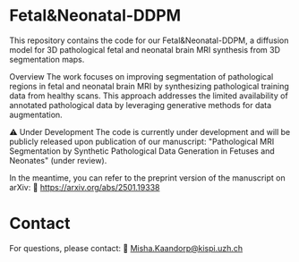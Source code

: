 # Fetal&Neonatal-DDPM
This repository contains the code for our Fetal&Neonatal-DDPM, a diffusion model for 3D pathological fetal and neonatal brain MRI synthesis from 3D segmentation maps.

Overview
The work focuses on improving segmentation of pathological regions in fetal and neonatal brain MRI by synthesizing pathological training data from healthy scans. This approach addresses the limited availability of annotated pathological data by leveraging generative methods for data augmentation.

⚠️ Under Development
The code is currently under development and will be publicly released upon publication of our manuscript:
"Pathological MRI Segmentation by Synthetic Pathological Data Generation in Fetuses and Neonates" (under review).

In the meantime, you can refer to the preprint version of the manuscript on arXiv:
📄 https://arxiv.org/abs/2501.19338

# Contact
For questions, please contact:
📧 Misha.Kaandorp@kispi.uzh.ch
